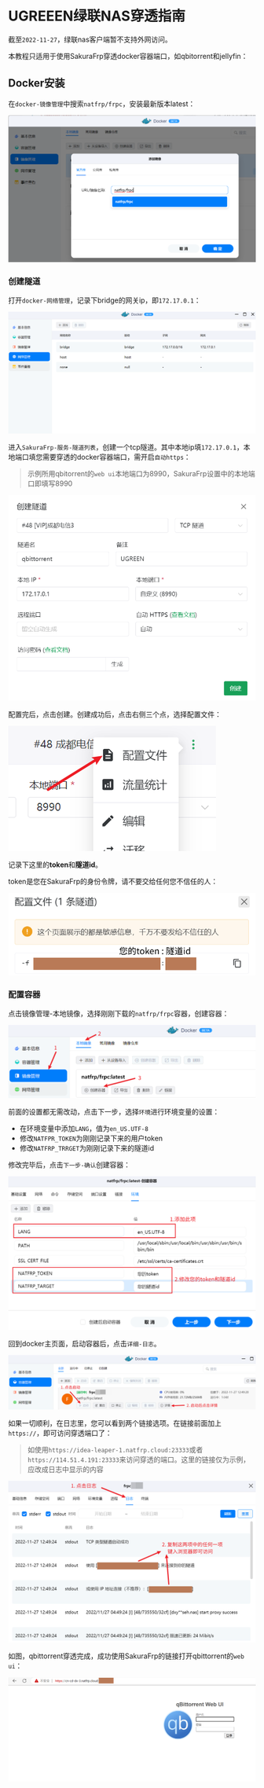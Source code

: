 # UGREEEN绿联NAS穿透指南

截至`2022-11-27`，绿联nas客户端暂不支持外网访问。

本教程只适用于使用SakuraFrp穿透docker容器端口，如qbitorrent和jellyfin：

## Docker安装

在`docker-镜像管理`中搜索`natfrp/frpc`，安装最新版本latest：

![ugreen-add-docker-img](./_images/ugreen-add-docker-img.png)


### 创建隧道

打开`docker-网络管理`，记录下bridge的网关ip，即`172.17.0.1`：

![ugreen-docker-bridge](./_images/ugreen-docker-bridge.png)


进入`SakuraFrp-服务-隧道列表`，创建一个tcp隧道。其中本地ip填`172.17.0.1`，本地端口填您需要穿透的docker容器端口，需开启`自动https`：

>示例所用qbitorrent的`web ui`本地端口为8990，SakuraFrp设置中的本地端口即填写8990

![ugreen-add-tcp](./_images/ugreen-add-tcp.png)

配置完后，点击创建。创建成功后，点击右侧三个点，选择配置文件：

![ugreen-tcp-settings](./_images/ugreen-tcp-settings.png)

记录下这里的**token**和**隧道id**。

token是您在SakuraFrp的身份令牌，请不要交给任何您不信任的人：

![ugreen-token-id](./_images/ugreen-token-id.png)

### 配置容器

点击镜像管理-本地镜像，选择刚刚下载的`natfrp/frpc`容器，创建容器：

![ugreen-docker-settings-1](./_images/ugreen-docker-settings-1.png)

前面的设置都无需改动，点击下一步，选择`环境`进行环境变量的设置：

- 在环境变量中添加`LANG`，值为`en_US.UTF-8`
- 修改`NATFPR_TOKEN`为刚刚记录下来的用户token
- 修改`NATFRP_TRRGET`为刚刚记录下来的隧道id

修改完毕后，点击`下一步-确认`创建容器：

![ugreen-docker-settings-2](./_images/ugreen-docker-settings-2.png)

回到docker主页面，启动容器后，点击`详细-日志`。

![ugreen-docker-settings-3](./_images/ugreen-docker-settings-3.png)

如果一切顺利，在日志里，您可以看到两个链接选项。在链接前面加上`https://`，即可访问穿透端口了：

>如使用`https://idea-leaper-1.natfrp.cloud:23333`或者`https://114.51.4.191:23333`来访问穿透的端口。这里的链接仅为示例，应改成日志中显示的内容

![ugreen-docker-settings-4](./_images/ugreen-docker-settings-4.png)

如图，qbittorrent穿透完成，成功使用SakuraFrp的链接打开qbittorrent的`web ui`：

![ugreen-docker-settings-5](./_images/ugreen-docker-settings-5.png)
